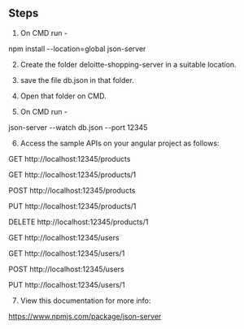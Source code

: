 Steps 
-----

1. On CMD run - 

npm install --location=global json-server

2. Create the folder deloitte-shopping-server in a suitable location. 

3. save the file db.json in that folder. 

4. Open that folder on CMD. 

5. On CMD run -

json-server --watch db.json --port 12345

6. Access the sample APIs on your angular project as follows: 

GET    http://localhost:12345/products

GET    http://localhost:12345/products/1

POST   http://localhost:12345/products

PUT    http://localhost:12345/products/1

DELETE http://localhost:12345/products/1

GET    http://localhost:12345/users

GET    http://localhost:12345/users/1

POST   http://localhost:12345/users

PUT    http://localhost:12345/users/1

7. View this documentation for more info: 

https://www.npmjs.com/package/json-server






